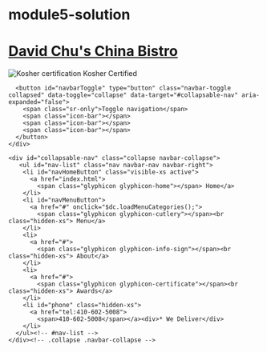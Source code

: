 # module5-solution
<!doctype html>

<title>David Chu's China Bistro</title>
      <div class="navbar-brand">
        <a href="index.html"><h1>David Chu's China Bistro</h1></a>
        <p>
          <img src="images/star-k-logo.png" alt="Kosher certification">
          <span>Kosher Certified</span>
        </p>
      </div>

      <button id="navbarToggle" type="button" class="navbar-toggle collapsed" data-toggle="collapse" data-target="#collapsable-nav" aria-expanded="false">
        <span class="sr-only">Toggle navigation</span>
        <span class="icon-bar"></span>
        <span class="icon-bar"></span>
        <span class="icon-bar"></span>
      </button>
    </div>
    
    <div id="collapsable-nav" class="collapse navbar-collapse">
       <ul id="nav-list" class="nav navbar-nav navbar-right">
        <li id="navHomeButton" class="visible-xs active">
          <a href="index.html">
            <span class="glyphicon glyphicon-home"></span> Home</a>
        </li>
        <li id="navMenuButton">
          <a href="#" onclick="$dc.loadMenuCategories();">
            <span class="glyphicon glyphicon-cutlery"></span><br class="hidden-xs"> Menu</a>
        </li>
        <li>
          <a href="#">
            <span class="glyphicon glyphicon-info-sign"></span><br class="hidden-xs"> About</a>
        </li>
        <li>
          <a href="#">
            <span class="glyphicon glyphicon-certificate"></span><br class="hidden-xs"> Awards</a>
        </li>
        <li id="phone" class="hidden-xs">
          <a href="tel:410-602-5008">
            <span>410-602-5008</span></a><div>* We Deliver</div>
        </li>
      </ul><!-- #nav-list -->
    </div><!-- .collapse .navbar-collapse -->
  </div><!-- .container -->
</nav><!-- #header-nav -->
